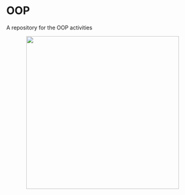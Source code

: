 # OOP
A repository for the OOP activities
<p align="center"><img src="https://cdn.discordapp.com/attachments/539928428753715200/942822555302121492/ganyu_genshin_impact_drawn_by_ooyun__sample-4748b8c7339eb5fd4556fcdd374feb79.png"
width="400px"; height="400px"/></p>
